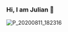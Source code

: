 ### Hi, I am Julian 🤡

![P_20200811_182316](https://user-images.githubusercontent.com/76623831/123528928-4e87a500-d6b1-11eb-9c2e-bbabc7a6caf1.jpg)


<!--
**julca02/julca02** is a ✨ _special_ ✨ repository because its `README.md` (this file) appears on your GitHub profile.

Here are some ideas to get you started:

- 🔭 I’m currently working on ...
- 🌱 I’m currently learning ...
- 👯 I’m looking to collaborate on ...
- 🤔 I’m looking for help with ...
- 💬 Ask me about ...
- 📫 How to reach me: ...
- 😄 Pronouns: ...
- ⚡ Fun fact: ...
-->
